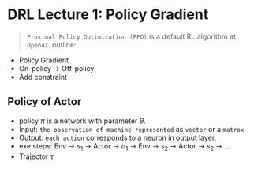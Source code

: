 # DRL Lecture 1: Policy Gradient
> `Proximal Policy Optimization (PPO)` is a default RL algorithm at `OpenAI`.
outline:
* Policy Gradient
* On-policy -> Off-policy
* Add constraint  
## Policy of Actor 
* policy $\pi$ is a network with parameter $\theta$.
 * Input: `the observation of machine represented` as `vector` or a `matrox`.
 * Output: `each action` corresponds to a neuron in output layer.
 * exe steps: Env -> $s_1$ -> Actor -> $a_1$ -> Env -> $s_2$ -> Actor -> $s_2$ -> ...
  * Trajector $\tau$


